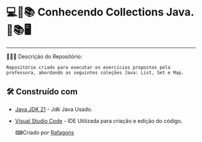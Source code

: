 # 💻📖📚  Conhecendo Collections Java. 📖📚🖥️
********************************************************************************************

👩🏻‍💻 Descrição do Repositório:

    Repositório criado para executar os exercícios propostos pela professora, abordando as seguintes coleções Java: List, Set e Map.


## 🛠️ Construído com

* [Java JDK 21](https://www.oracle.com/middleeast/java/technologies/downloads/) - Jdk Java Usado.
* [Visual Studio Code](https://code.visualstudio.com/) - IDE Utilizada para criação e edição do código.

     ⌨Criado por [Rafagons](https://github.com/Rafagons)